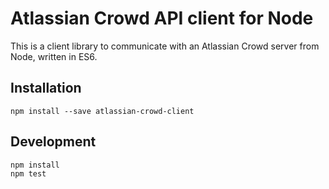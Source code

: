 # Atlassian Crowd API client for Node

This is a client library to communicate with an Atlassian Crowd server from Node, written in ES6.

## Installation

    npm install --save atlassian-crowd-client

## Development

    npm install
    npm test
